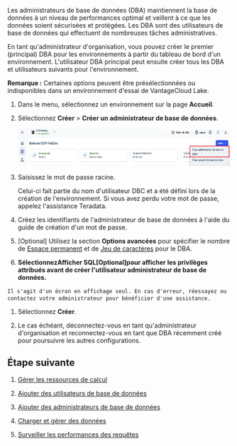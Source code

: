 Les administrateurs de base de données (DBA) maintiennent la base de données à un niveau de performances optimal et veillent à ce que les données soient sécurisées et protégées. Les DBA sont des utilisateurs de base de données qui effectuent de nombreuses tâches administratives.

En tant qu'administrateur d'organisation, vous pouvez créer le premier (principal) DBA pour les environnements à partir du tableau de bord d'un environnement. L'utilisateur DBA principal peut ensuite créer tous les DBA et utilisateurs suivants pour l'environnement.

**Remarque :** Certaines options peuvent être présélectionnées ou indisponibles dans un environnement d'essai de VantageCloud Lake.

1.  Dans le menu, sélectionnez un environnement sur la page **Accueil**.


1.  Sélectionnez **Créer** > **Créer un administrateur de base de données**.

    ![Créez une vue Administrateur de base de données.](Images/rur1731533011728.png)


1.  Saisissez le mot de passe racine.

    Celui-ci fait partie du nom d'utilisateur DBC et a été défini lors de la création de l'environnement. Si vous avez perdu votre mot de passe, appelez l'assistance Teradata.


1.  Créez les identifiants de l'administrateur de base de données à l'aide du guide de création d'un mot de passe.


1.  [Optional] Utilisez la section **Options avancées** pour spécifier le nombre de [Espace permanent](yvc1731523611301.md) et de [Jeu de caractères](hnk1731523638342.md) pour le DBA.


1.   **SélectionnezAfficher SQL[Optional]pour afficher les privilèges attribués avant de créer l'utilisateur administrateur de base de données.**

    Il s'agit d'un écran en affichage seul. En cas d'erreur, réessayez ou contactez votre administrateur pour bénéficier d'une assistance.


1.  Sélectionnez **Créer**.


1.  Le cas échéant, déconnectez-vous en tant qu'administrateur d'organisation et reconnectez-vous en tant que DBA récemment créé pour poursuivre les autres configurations.


## Étape suivante


1.  [Gérer les ressources de calcul](nmr1658424425362.md)


1.  [Ajouter des utilisateurs de base de données](wxe1659392685092.md)


1.  [Ajouter des administrateurs de base de données](chs1723830476456.md)


1.  [Charger et gérer des données](jwm1694121113608.md)


1.  [Surveiller les performances des requêtes](ajr1640280560519.md)


